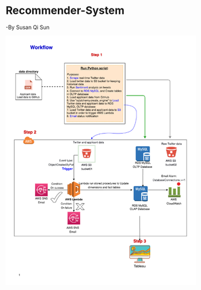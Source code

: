 # Recommender-System

-By Susan Qi Sun

![alt text](https://raw.githubusercontent.com/susan-qisun/Information-Architecture/main/workflow.png)
